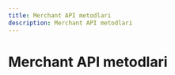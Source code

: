 ```yaml
---
title: Merchant API metodlari
description: Merchant API metodlari
---
```


# Merchant API metodlari
